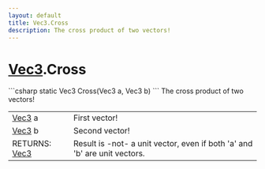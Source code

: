 ```yaml
---
layout: default
title: Vec3.Cross
description: The cross product of two vectors!
---
```

# [Vec3]({{site.url}}/Pages/StereoKit/Vec3.html).Cross

<div class='signature' markdown='1'>
```csharp
static Vec3 Cross(Vec3 a, Vec3 b)
```
The cross product of two vectors!
</div>

|  |  |
|--|--|
|[Vec3]({{site.url}}/Pages/StereoKit/Vec3.html) a|First vector!|
|[Vec3]({{site.url}}/Pages/StereoKit/Vec3.html) b|Second vector!|
|RETURNS: [Vec3]({{site.url}}/Pages/StereoKit/Vec3.html)|Result is -not- a unit vector, even if both 'a' and 'b' are unit vectors.|




